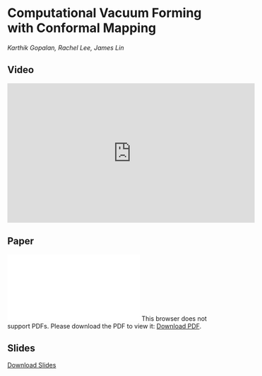 # Computational Vacuum Forming with Conformal Mapping

*Karthik Gopalan, Rachel Lee, James Lin*

## Video

<iframe width="560" height="315" src="https://www.youtube.com/embed/A_TCva6daDI" frameborder="0" allow="autoplay; encrypted-media" allowfullscreen></iframe>

## Paper

<object data="284_milestone_paper.pdf" type="application/pdf" width="700px" height="700px">
    <embed src="284_milestone_paper.pdf">
        This browser does not support PDFs. Please download the PDF to view it: <a href="284_milestone_paper.pdf">Download PDF</a>.</p>
    </embed>
</object>

## Slides

<a href="284_milestone_slides.pptx">Download Slides</a>


